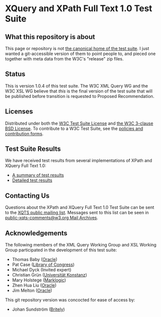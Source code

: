 # XQuery and XPath Full Text 1.0 Test Suite

## What this repository is about

This page or repository is not
[the canonical home of the test suite](http://dev.w3.org/2007/xpath-full-text-10-test-suite/).
I just wanted a git-accessible
version of them to point people to,
and pieced one together with meta data
from the W3C's "release" zip files.


## Status

This is version 1.0.4 of this test suite.
The W3C XML Query WG and the W3C XSL WG
believe that _this_ is the final version
of the test suite that will be published
before transition is requested to Proposed Recommendation.


## Licenses

Distributed under both the
[W3C Test Suite License](http://www.w3.org/Consortium/Legal/2008/04-testsuite-license) and
[the W3C 3-clause BSD License](http://www.w3.org/Consortium/Legal/2008/03-bsd-license).
To contribute to a W3C Test Suite,
see the [policies and contribution forms](http://www.w3.org/2004/10/27-testcases).


## Test Suite Results

We have received test results from
several implementations of
XPath and XQuery Full Text 1.0:

* [A summary of test results](http://dev.w3.org/2007/xpath-full-text-10-test-suite/PublicPagesStagingArea/ReportedResults/XQFTTSReportSimple.html)
* [Detailed test results](http://dev.w3.org/2007/xpath-full-text-10-test-suite/PublicPagesStagingArea/ReportedResults/XQFTTSReport.html)


## Contacting Us

Questions about the XPath and XQuery Full Text 1.0 Test Suite
can be sent to the [XQTS public mailing list](mailto:public-xqts-comments@w3.org).
Messages sent to this list can be seen in
[public-xqts-comments@w3.org Mail Archives](http://lists.w3.org/Archives/Public/public-xqts-comments/).


## Acknowledgements

The following members
of the XML Query Working Group
and XSL Working Group
participated in the development of this test suite:

* Thomas Baby ([Oracle](http://www.oracle.com/))
* Pat Case ([Library of Congress](http://www.loc.gov/))
* Michael Dyck (Invited expert)
* Christian Grün ([Universität Konstanz](http://www.uni-konstanz.de/))
* Mary Holstege ([Marklogic](http://marklogic.com/))
* Zhen Hua Liu ([Oracle](http://www.oracle.com/))
* Jim Melton ([Oracle](http://www.oracle.com/))

This git repository version was
concocted for ease of access by:

* Johan Sundström ([Britely](http://www.britely.com/))
